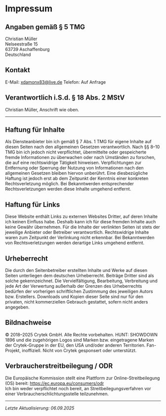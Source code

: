 # Impressum

## Angaben gemäß § 5 TMG
Christian Müller  
Nelseestraße 15  
63739 Aschaffenburg  
Deutschland

## Kontakt
E-Mail: xdamonx83@live.de 
Telefon: Auf Anfrage

## Verantwortlich i.S.d. § 18 Abs. 2 MStV
Christian Müller, Anschrift wie oben.



---

## Haftung für Inhalte
Als Diensteanbieter bin ich gemäß § 7 Abs. 1 TMG für eigene Inhalte auf diesen Seiten nach den allgemeinen Gesetzen verantwortlich. Nach §§ 8–10 TMG bin ich jedoch nicht verpflichtet, übermittelte oder gespeicherte fremde Informationen zu überwachen oder nach Umständen zu forschen, die auf eine rechtswidrige Tätigkeit hinweisen. Verpflichtungen zur Entfernung oder Sperrung der Nutzung von Informationen nach den allgemeinen Gesetzen bleiben hiervon unberührt. Eine diesbezügliche Haftung ist jedoch erst ab dem Zeitpunkt der Kenntnis einer konkreten Rechtsverletzung möglich. Bei Bekanntwerden entsprechender Rechtsverletzungen werden diese Inhalte umgehend entfernt.

## Haftung für Links
Diese Website enthält Links zu externen Websites Dritter, auf deren Inhalte ich keinen Einfluss habe. Deshalb kann ich für diese fremden Inhalte auch keine Gewähr übernehmen. Für die Inhalte der verlinkten Seiten ist stets der jeweilige Anbieter oder Betreiber verantwortlich. Rechtswidrige Inhalte waren zum Zeitpunkt der Verlinkung nicht erkennbar. Bei Bekanntwerden von Rechtsverletzungen werden derartige Links umgehend entfernt.

## Urheberrecht
Die durch den Seitenbetreiber erstellten Inhalte und Werke auf diesen Seiten unterliegen dem deutschen Urheberrecht. Beiträge Dritter sind als solche gekennzeichnet. Die Vervielfältigung, Bearbeitung, Verbreitung und jede Art der Verwertung außerhalb der Grenzen des Urheberrechts bedürfen der vorherigen schriftlichen Zustimmung des jeweiligen Autors bzw. Erstellers. Downloads und Kopien dieser Seite sind nur für den privaten, nicht kommerziellen Gebrauch gestattet, sofern nicht anders angegeben.

## Bildnachweise
© 2018–2025 Crytek GmbH. Alle Rechte vorbehalten.
HUNT: SHOWDOWN 1896 und die zugehörigen Logos sind Marken bzw. eingetragene Marken der Crytek-Gruppe in der EU, den USA und/oder anderen Territorien.
Fan-Projekt, inoffiziell. Nicht von Crytek gesponsert oder unterstützt.

## Verbraucherstreitbeilegung / ODR
Die Europäische Kommission stellt eine Plattform zur Online-Streitbeilegung (OS) bereit: https://ec.europa.eu/consumers/odr  
Ich bin weder verpflichtet noch bereit, an Streitbeilegungsverfahren vor einer Verbraucherschlichtungsstelle teilzunehmen.

---

*Letzte Aktualisierung: 06.09.2025*
